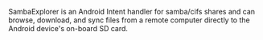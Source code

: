 SambaExplorer is an Android Intent handler for samba/cifs shares and can browse, download, and sync files from a remote computer directly to the Android device's on-board SD card.